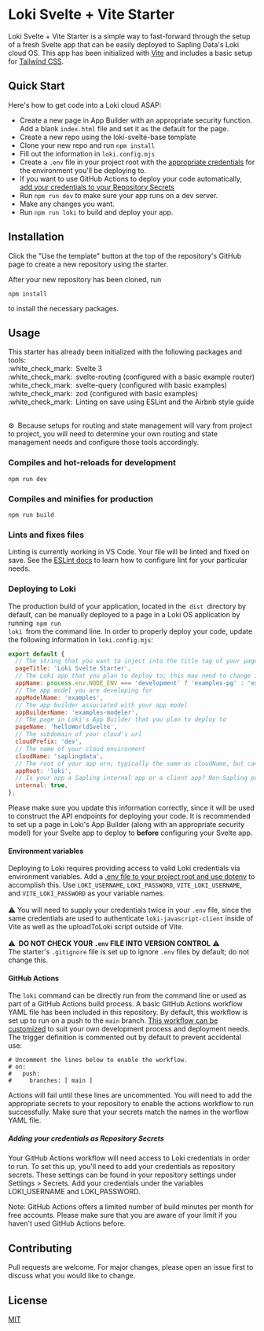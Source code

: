 # Loki Svelte + Vite Starter

Loki Svelte + Vite Starter is a simple way to fast-forward through the setup of a fresh Svelte app that can be easily deployed to Sapling Data's Loki cloud OS. This app has been initialized with [Vite](https://vitejs.dev/) and includes a basic setup for [Tailwind CSS](https://tailwindcss.com/docs).

## Quick Start
Here's how to get code into a Loki cloud ASAP:
- Create a new page in App Builder with an appropriate security function. Add a blank `index.html` file and set it as the default for the page.
- Create a new repo using the loki-svelte-base template
- Clone your new repo and run `npm install`
- Fill out the information in `loki.config.mjs`
- Create a `.env` file in your project root with the [appropriate credentials](https://github.com/sapling-data/loki-sveltee-starter#environment-variables) for the environment you'll be deploying to.
- If you want to use GitHub Actions to deploy your code automatically, [add your credentials to your Repository Secrets](https://github.com/sapling-data/loki-svelte-starter#adding-your-credentials-as-repository-secrets)
- Run `npm run dev` to make sure your app runs on a dev server.
- Make any changes you want.
- Run `npm run loki` to build and deploy your app.

## Installation

Click the "Use the template" button at the top of the repository's GitHub page to create a new repository using the starter.

After your new repository has been cloned, run
```node
npm install
```
to install the necessary packages.

## Usage
<p>
This starter has already been initialized with the following packages and tools:<br>
:white_check_mark: Svelte 3<br>
:white_check_mark: svelte-routing (configured with a basic example router)<br>
:white_check_mark: svelte-query (configured with basic examples)<br>
:white_check_mark: zod (configured with basic examples)<br>
:white_check_mark: Linting on save using ESLint and the Airbnb style guide<br>
</p>
<br>
⚙️ Because setups for routing and state management will vary from project to project, you will need to determine your own routing and state management needs and configure those tools accordingly.

### Compiles and hot-reloads for development
```node
npm run dev
```

### Compiles and minifies for production
```node
npm run build
```

### Lints and fixes files
Linting is currently working in VS Code. Your file will be linted and fixed on save. See the [ESLint docs](https://eslint.org/) to learn how to configure lint for your particular needs.

### Deploying to Loki
The production build of your application, located in the <code>dist</code> directory by default, can be manually deployed to a page in a Loki OS application by running <code>npm run loki</code> from the command line. In order to properly deploy your code, update the following information in <code>loki.config.mjs</code>:
```js
export default {
  // The string that you want to inject into the title tag of your page
  pageTitle: 'Loki Svelte Starter',
  // The Loki app that you plan to deploy to; this may need to change in production depending on your package configuration in Loki.
  appName: process.env.NODE_ENV === 'development' ? 'examples-pg' : 'examples',
  // The app model you are developing for
  appModelName: 'examples',
  // The app builder associated with your app model
  appBuilderName: 'examples-modeler',
  // The page in Loki's App Builder that you plan to deploy to
  pageName: 'helloWorldSvelte',
  // The subdomain of your cloud's url
  cloudPrefix: 'dev',
  // The name of your cloud environment
  cloudName: 'saplingdata',
  // The root of your app urn; typically the same as cloudName, but can vary for older apps
  appRoot: 'loki',
  // Is your app a Sapling internal app or a client app? Non-Sapling projects should be set to false.
  internal: true,
};
```
Please make sure you update this information correctly, since it will be used to construct the API endpoints for deploying your code. It is recommended to set up a page in Loki's App Builder (along with an appropriate security model) for your Svelte app to deploy to **before** configuring your Svelte app.

#### Environment variables
Deploying to Loki requires providing access to valid Loki credentials via environment variables. Add a [.env file to your project root and use dotenv](https://github.com/motdotla/dotenv#readme) to accomplish this. Use `LOKI_USERNAME`, `LOKI_PASSWORD`, `VITE_LOKI_USERNAME`, and `VITE_LOKI_PASSWORD` as your variable names.
<br>
<br>
:warning: You will need to supply your credentials twice in your `.env` file, since the same credentials are used to authenticate `loki-javascript-client` inside of Vite as well as the uploadToLoki script outside of Vite.
<br>
<br>
:warning: **DO NOT CHECK YOUR <code>.env</code> FILE INTO VERSION CONTROL** :warning:<br>
The starter's <code>.gitignore</code> file is set up to ignore <code>.env</code> files by default; do not change this.
<br>
#### GitHub Actions
The <code>loki</code> command can be directly run from the command line or used as part of a GitHub Actions build process. A basic GitHub Actions workflow YAML file has been included in this repository. By default, this workflow is set up to run on a push to the <code>main</code> branch. [This workflow can be customized](https://docs.github.com/en/actions) to suit your own development process and deployment needs. The trigger definition is commented out by default to prevent accidental use:
```
# Uncomment the lines below to enable the workflow.
# on:
#   push:
#     branches: [ main ]
```
Actions will fail until these lines are uncommented. You will need to add the appropriate secrets to your repository to enable the actions workflow to run successfully. Make sure that your secrets match the names in the worflow YAML file.

##### Adding your credentials as Repository Secrets
Your GitHub Actions workflow will need access to Loki credentials in order to run. To set this up, you'll need to add your credentials as repository secrets. These settings can be found in your repository settings under Settings > Secrets. Add your credentials under the variables LOKI_USERNAME and LOKI_PASSWORD.

Note: GitHub Actions offers a limited number of build minutes per month for free accounts. Please make sure that you are aware of your limit if you haven't used GitHub Actions before.
## Contributing
Pull requests are welcome. For major changes, please open an issue first to discuss what you would like to change.

## License
[MIT](https://choosealicense.com/licenses/mit/)
